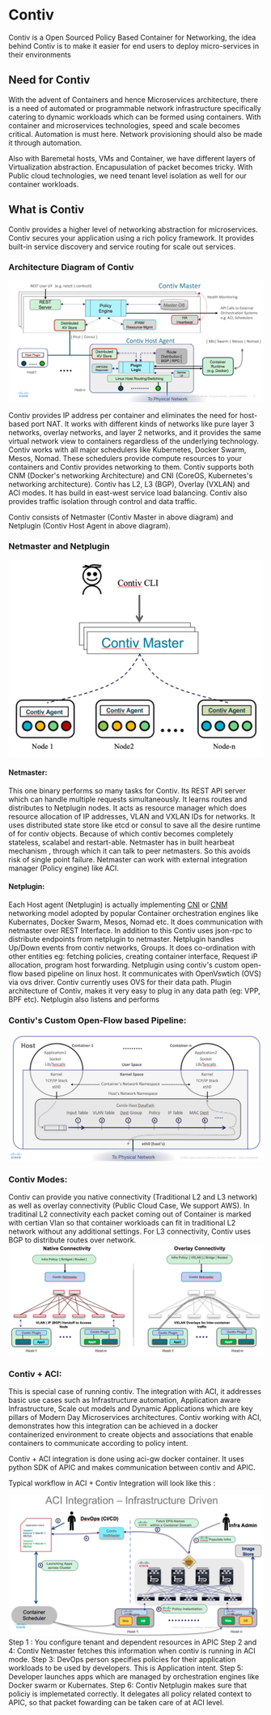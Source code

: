 # Contiv
Contiv is a Open Sourced Policy Based Container for Networking, the idea behind Contiv is to make it easier for end users to deploy micro-services in their environments

## Need for Contiv

With the advent of Containers and hence Microservices architecture, there is a need of automated or programmable network infrastructure specifically catering to dynamic workloads which can be formed using containers. With container and microservices technologies, speed and scale becomes critical. Automation is must here. Network provisioning should also be made it through automation. 

Also with Baremetal hosts, VMs and Container, we have different layers of Virtualization abstraction. Encapusulation of packet becomes tricky. With Public cloud technologies, we need tenant level isolation as well for our container workloads.

## What is Contiv

Contiv provides a higher level of networking abstraction for microservices. Contiv secures your application using a rich policy framework. It provides built-in service discovery and service routing for scale out services.

### Architecture Diagram of Contiv

![](https://github.com/gaurav-dalvi/scripts/blob/master/contiv-related/Contiv-HighLevel-Architecture.png?raw=true)

Contiv provides IP address per container and eliminates the need for host-based port NAT. It works with different kinds of networks like pure layer 3 networks, overlay networks, and layer 2 networks, and it provides the same virtual network view to containers regardless of the underlying technology. Contiv works with all major schedulers like Kubernetes, Docker Swarm, Mesos, Nomad. These schedulers provide compute resources to your containers and Contiv provides networking to them. Contiv supports both CNM (Docker's networking Architecture) and CNI (CoreOS, Kubernetes's networking architecture). Contiv has L2, L3 (BGP), Overlay (VXLAN) and ACI modes. It has build in east-west service load balancing. Contiv also provides traffic isolation through control and data traffic.

Contiv consists of Netmaster (Contiv Master in above diagram) and Netplugin (Contiv Host Agent in above diagram).

### Netmaster and Netplugin

![](https://github.com/gaurav-dalvi/scripts/blob/master/contiv-related/Contiv-Network-Components.png?raw=true)

#### Netmaster:

This one binary performs so many tasks for Contiv. Its REST API server which can handle multiple requests simultaneously. It learns routes and distributes to Netplugin nodes. It acts as resource manager which does resource allocation of IP addresses, VLAN and VXLAN IDs for networks. It uses distributed state store like etcd or consul to save all the desire runtime of for contiv objects. Because of which contiv becomes completely stateless, scalabel and restart-able. Netmaster has in built hearbeat mechanism , through which it can talk to peer netmasters. So this avoids risk of single point failure. Netmaster can work with external integration manager (Policy engine) like ACI.

#### Netplugin:

Each Host agent (Netplugin) is actually implementing [CNI](https://github.com/containernetworking/cni/blob/master/SPEC.md) or [CNM](https://github.com/docker/libnetwork/blob/master/docs/design.md) networking model adopted by popular Container orchestration engines like Kubernates, Docker Swarm, Mesos, Nomad etc. It does communication with netmaster over REST Interface. In addition to this Contiv uses json-rpc to distribute endpoints from netplugin to netmaster. Netplugin handles Up/Down events from contiv networks, Groups. It does co-ordination with other entities eg: fetching policies, creating container interface, Request iP allocation, program host forwarding. Netplugin using contiv's custom open-flow based pipeline on linux host. It communicates with OpenVswtich (OVS) via ovs driver. Contiv currently uses OVS for their data path. Plugin architecture of Contiv, makes it very easy to plug in any data path (eg: VPP, BPF etc). Netplugin also listens and performs 

### Contiv's Custom Open-Flow based Pipeline:

![](https://github.com/gaurav-dalvi/scripts/blob/master/contiv-related/Packet-Pipeline.png?raw=true)

### Contiv Modes:

Contiv can provide you native connectivity (Traditional L2 and L3 network) as well as overlay connectivity (Public Cloud Case, We support AWS). 
In traditinal L2 connectivity each packet coming out of Container is marked with certian Vlan so that container workloads can fit in traditional L2 network without any additional settings. 
For L3 connectivity, Contiv uses BGP to distribute routes over network.
![](https://github.com/gaurav-dalvi/scripts/blob/master/contiv-related/Native-Overlay.png?raw=true)

### Contiv + ACI: 

This is special case of running contiv. 
The integration with ACI, it addresses basic use cases such as Infrastructure automation, Application aware Infrastructure, Scale out models and Dynamic Applications which are key pillars of Modern Day Microservices architectures. Contiv working with ACI, demonstrates how this integration can be achieved in a docker containerized environment to create objects and associations that enable containers to communicate according to policy intent.

Contiv + ACI integration is done using aci-gw docker container. It uses python SDK of APIC and makes communication between contiv and APIC.

Typical workflow in ACI + Contiv Integration will look like this :

![](https://github.com/gaurav-dalvi/scripts/blob/master/contiv-related/aci-integration.png?raw=true)
Step 1 : You configure tenant and dependent resources in APIC
Step 2 and 4: Contiv Netmaster fetches this information when contiv is running in ACI mode. 
Step 3: DevOps person specifies policies for their application workloads to be used by developers. This is Application intent. 
Step 5: Developer launches apps which are managed by orchestration engines like Docker swarm or Kubernates.
Step 6: Contiv Netplugin makes sure that policiy is implemetated correctly. It delegates all policy related context to APIC, so that packet fowarding can be taken care of at ACI level.
